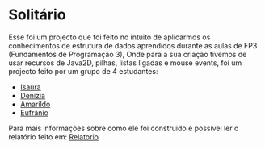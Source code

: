 # Solitário

Esse foi um projecto que foi feito no intuito de aplicarmos os conhecimentos de estrutura de dados aprendidos durante as aulas de FP3 (Fundamentos de Programação 3),
Onde para a sua criação tivemos de usar recursos de Java2D, pilhas, listas ligadas e mouse events, foi um projecto feito por um grupo de 4 estudantes:

  - [Isaura](https://github.com/IsauraManico)
  - [Denizia](https://github.com/DeniziaFernanda)
  - [Amarildo](https://github.com/amarildomgl)
  - [Eufránio](https://github.com/EufranioDiogo)

Para mais informações sobre como ele foi construido é possível ler o relatório feito em: [Relatorio](Relatorio.pdf)